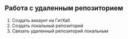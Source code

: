 ## Работа с удаленным репозиторием
1. Создать аккаунт на ГитХаб
2. Создать локальный репозиторий
3. Связать удаленный репозиторий локальным 
